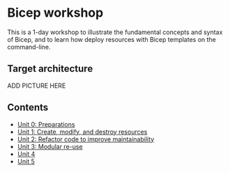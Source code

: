 # Bicep workshop

This is a 1-day workshop to illustrate the fundamental concepts and syntax of Bicep, and to learn how deploy resources with Bicep templates on the command-line.

## Target architecture

ADD PICTURE HERE



## Contents

- [Unit 0: Preparations](https://github.com/mikkokallio/bicep-workshop/blob/main/docs/unit_0.md)
- [Unit 1: Create, modify, and destroy resources](https://github.com/mikkokallio/bicep-workshop/blob/main/docs/unit_1.md)
- [Unit 2: Refactor code to improve maintainability](https://github.com/mikkokallio/bicep-workshop/blob/main/docs/unit_2.md)
- [Unit 3: Modular re-use](https://github.com/mikkokallio/bicep-workshop/blob/main/docs/unit_3.md)
- [Unit 4](https://github.com/mikkokallio/bicep-workshop/blob/main/docs/unit_4.md)
- [Unit 5](https://github.com/mikkokallio/bicep-workshop/blob/main/docs/unit_5.md)
